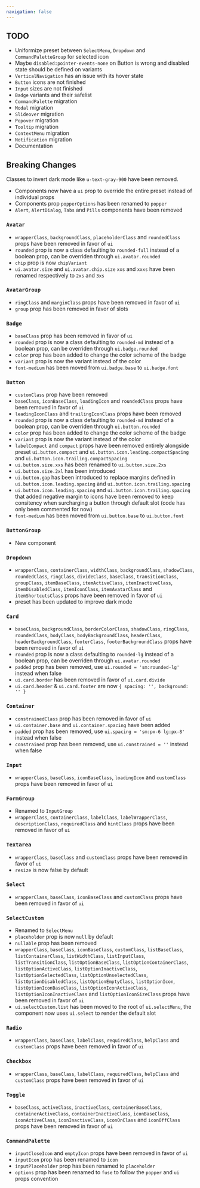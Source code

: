 ```yaml
---
navigation: false
---
```


## TODO

- Uniformize preset between `SelectMenu`, `Dropdown` and `CommandPaletteGroup` for selected icon
- Maybe `disabled:pointer-events-none` on Button is wrong and disabled state should be defined on variants
- `VerticalNavigation` has an issue with its hover state
- `Button` icons are not finished
- `Input` sizes are not finished
- `Badge` variants and their safelist
- `CommandPalette` migration
- `Modal` migration
- `Slideover` migration
- `Popover` migration
- `Tooltip` migration
- `ContextMenu` migration
- `Notification` migration
- Documentation

## Breaking Changes

Classes to invert dark mode like `u-text-gray-900` have been removed.

- Components now have a `ui` prop to override the entire preset instead of individual props
- Components prop `popperOptions` has been renamed to `popper`
- `Alert`, `AlertDialog`, `Tabs` and `Pills` components have been removed

### `Avatar`

- `wrapperClass`, `backgroundClass`, `placeholderClass` and `roundedClass` props have been removed in favor of `ui`
- `rounded` prop is now a class defaulting to `rounded-full` instead of a boolean prop, can be overriden through `ui.avatar.rounded`
- `chip` prop is now `chipVariant`
- `ui.avatar.size` and `ui.avatar.chip.size` `xxs` and `xxxs` have been renamed respectively to `2xs` and `3xs`

### `AvatarGroup`

- `ringClass` and `marginClass` props have been removed in favor of `ui`
- `group` prop has been removed in favor of slots

### `Badge`

- `baseClass` prop has been removed in favor of `ui`
- `rounded` prop is now a class defaulting to `rounded-md` instead of a boolean prop, can be overriden through `ui.badge.rounded`
- `color` prop has been added to change the color scheme of the badge
- `variant` prop is now the variant instead of the color
- `font-medium` has been moved from `ui.badge.base` to `ui.badge.font`

### `Button`

- `customClass` prop have been removed
- `baseClass`, `iconBaseClass`, `loadingIcon` and `roundedClass` props have been removed in favor of `ui`
- `leadingIconClass` and `trailingIconClass` props have been removed
- `rounded` prop is now a class defaulting to `rounded-md` instead of a boolean prop, can be overriden through `ui.button.rounded`
- `color` prop has been added to change the color scheme of the badge
- `variant` prop is now the variant instead of the color
- `labelCompact` and `compact` props have been removed entirely alongside preset `ui.button.compact` and `ui.button.icon.leading.compactSpacing` and `ui.button.icon.trailing.compactSpacing`
- `ui.button.size.xxs` has been renamed to `ui.button.size.2xs`
- `ui.button.size.2xl` has been introduced
- `ui.button.gap` has been introduced to replace margins defined in `ui.button.icon.leading.spacing` and `ui.button.icon.trailing.spacing`
- `ui.button.icon.leading.spacing` and `ui.button.icon.trailing.spacing` that added negative margin to icons have been removed to keep consitency when surcharging a button through default slot (code has only been commented for now)
- `font-medium` has been moved from `ui.button.base` to `ui.button.font`

### `ButtonGroup`

- New component

### `Dropdown`

- `wrapperClass`, `containerClass`, `widthClass`, `backgroundClass`, `shadowClass`, `roundedClass`, `ringClass`, `divideClass`, `baseClass`, `transitionClass`, `groupClass`, `itemBaseClass`, `itemActiveClass`, `itemInactiveClass`, `itemDisabledClass`, `itemIconClass`, `itemAvatarClass` and `itemShortcutsClass` props have been removed in favor of `ui`
- preset has been updated to improve dark mode

### `Card`

- `baseClass`, `backgroundClass`, `borderColorClass`, `shadowClass`, `ringClass`, `roundedClass`, `bodyClass`, `bodyBackgroundClass`, `headerClass`, `headerBackgroundClass`, `footerClass`, `footerBackgroundClass` props have been removed in favor of `ui`
- `rounded` prop is now a class defaulting to `rounded-lg` instead of a boolean prop, can be overriden through `ui.avatar.rounded`
- `padded` prop has been removed, use `ui.rounded = 'sm:rounded-lg'` instead when false
- `ui.card.border` has been removed in favor of `ui.card.divide`
- `ui.card.header` & `ui.card.footer` are now `{ spacing: '', background: '' }`

### `Container`

- `constrainedClass` prop has been removed in favor of `ui`
- `ui.container.base` and `ui.container.spacing` have been added
- `padded` prop has been removed, use `ui.spacing = 'sm:px-6 lg:px-8'` instead when false
- `constrained` prop has been removed, use `ui.constrained = ''` instead when false

### `Input`

- `wrapperClass`, `baseClass`, `iconBaseClass`, `loadingIcon` and `customClass` props have been removed in favor of `ui`

### `FormGroup`

- Renamed to `InputGroup`
- `wrapperClass`, `containerClass`, `labelClass`, `labelWrapperClass`, `descriptionClass`, `requiredClass` and `hintClass` props have been removed in favor of `ui`

### `Textarea`

- `wrapperClass`, `baseClass` and `customClass` props have been removed in favor of `ui`
- `resize` is now false by default

### `Select`

- `wrapperClass`, `baseClass`, `iconBaseClass` and `customClass` props have been removed in favor of `ui`

### `SelectCustom`

- Renamed to `SelectMenu`
- `placeholder` prop is now `null` by default
- `nullable` prop has been removed
- `wrapperClass`, `baseClass`, `iconBaseClass`, `customClass`, `listBaseClass`, `listContainerClass`, `listWidthClass`, `listInputClass`, `listTransitionClass`, `listOptionBaseClass`, `listOptionContainerClass`, `listOptionActiveClass`, `listOptionInactiveClass`, `listOptionSelectedClass`, `listOptionUnselectedClass`, `listOptionDisabledClass`, `listOptionEmptyClass`, `listOptionIcon`, `listOptionIconBaseClass`, `listOptionIconActiveClass`, `listOptionIconInactiveClass` and `listOptionIconSizeClass` props have been removed in favor of `ui`
- `ui.selectCustom.list` has been moved to the root of `ui.selectMenu`, the component now uses `ui.select` to render the default slot

### `Radio`

- `wrapperClass`, `baseClass`, `labelClass`, `requiredClass`, `helpClass` and `customClass` props have been removed in favor of `ui`

### `Checkbox`

- `wrapperClass`, `baseClass`, `labelClass`, `requiredClass`, `helpClass` and `customClass` props have been removed in favor of `ui`

### `Toggle`

- `baseClass`, `activeClass`, `inactiveClass`, `containerBaseClass`, `containerActiveClass`, `containerInactiveClass`, `iconBaseClass`, `iconActiveClass`, `iconInactiveClass`, `iconOnClass` and `iconOffClass` props have been removed in favor of `ui`

### `CommandPalette`

- `inputCloseIcon` and `emptyIcon` props have been removed in favor of `ui`
- `inputIcon` prop has been renamed to `icon`
- `inputPlaceholder` prop has been renamed to `placeholder`
- `options` prop has been renamed to `fuse` to follow the `popper` and `ui` props convention
